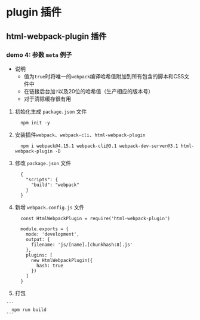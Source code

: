 # plugin 插件

## html-webpack-plugin 插件

### demo 4: 参数 `meta` 例子

  * 说明
    - 值为`true`时将唯一的`webpack`编译哈希值附加到所有包含的脚本和CSS文件中
    - 在链接后台加`?`以及20位的哈希值（生产相应的版本号）
    - 对于清除缓存很有用

  1. 初始化生成 `package.json` 文件
      ```
        npm init -y
      ```

  2. 安装插件`webpack`、`webpack-cli`、`html-webpack-plugin`
      ```
        npm i webpack@4.15.1 webpack-cli@3.1 webpack-dev-server@3.1 html-webpack-plugin -D
      ```

  3. 修改 `package.json` 文件
      ```
        {
          "scripts": {
            "build": "webpack"
          }
        }
      ```

  4. 新增 `webpack.config.js` 文件
      ```
        const HtmlWebpackPlugin = require('html-webpack-plugin')

        module.exports = {
          mode: 'development',
          output: {
            filename: 'js/[name].[chunkhash:8].js'
          },
          plugins: [
            new HtmlWebpackPlugin({
              hash: true
            })
          ]
        }
      ```

  5. 打包

    ```
      npm run build
    ```
